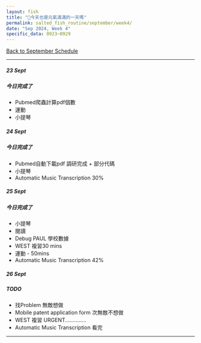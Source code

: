 ```yaml
---
layout: fish
title: "🎐今天也是元氣滿滿的一天嗎"
permalink: salted_fish_routine/september/week4/
date: "Sep 2024, Week 4"
specific_data: 0923~0929
---
```



<a href="{{ '/salted_fish_routine/september/' | relative_url }}">Back to September Schedule</a>


---

##### 23 Sept

##### 今日完成了
 -  Pubmed爬蟲計算pdf個數
 -  運動
 -  小提琴
  



##### 24 Sept


##### 今日完成了
 -  Pubmed自動下載pdf 調研完成 + 部分代碼
 -  小提琴 
 -  Automatic Music Transcription 30%


##### 25 Sept

##### 今日完成了
 -  小提琴 
 -  閱讀
 -  Debug PAUL 學校數據
 -  WEST 複習30 mins  
 -  運動 - 50mins
 -  Automatic Music Transcription 42%


##### 26 Sept
##### TODO
 - 找Problem 無敵想做
 - Mobile patent application form 次無敵不想做
 - WEST 複習 URGENT..............
 - Automatic Music Transcription 看完


---
